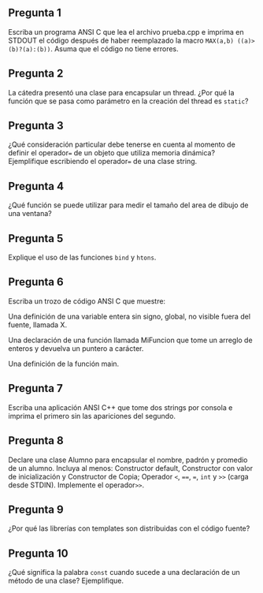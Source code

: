 ## Pregunta 1

Escriba un programa ANSI C que lea el archivo prueba.cpp e imprima en STDOUT el código después de haber reemplazado la macro ``MAX(a,b) ((a)>(b)?(a):(b))``. Asuma que el código no tiene errores.

## Pregunta 2
La cátedra presentó una clase para encapsular un thread. ¿Por qué la función que se pasa como parámetro en la creación del thread es ``static``?

## Pregunta 3
¿Qué consideración particular debe tenerse en cuenta al momento de definir el operador``=`` de un objeto que utiliza memoria dinámica? Ejemplifique escribiendo el operador``=`` de una clase string.

## Pregunta 4
¿Qué función se puede utilizar para medir el tamaño del area de dibujo de una ventana?

## Pregunta 5
Explique el uso de las funciones ``bind`` y ``htons``.

## Pregunta 6
Escriba un trozo de código ANSI C que muestre:

Una definición de una variable entera sin signo, global, no visible fuera del fuente, llamada X.

Una declaración de una función llamada MiFuncion que tome un arreglo de enteros y devuelva un puntero a carácter.

Una definición de la función main.

## Pregunta 7
Escriba una aplicación ANSI C++ que tome dos strings por consola e imprima el primero sin las apariciones del segundo.

## Pregunta 8
Declare una clase Alumno para encapsular el nombre, padrón y promedio de un alumno. Incluya al menos: Constructor default, Constructor con valor de inicialización y Constructor de Copia; Operador ``<``, ``==``, ``=``, ``int`` y ``>>`` (carga desde STDIN). Implemente el operador``>>``.

## Pregunta 9
¿Por qué las librerías con templates son distribuidas con el código fuente?

## Pregunta 10
¿Qué significa la palabra ``const`` cuando sucede a una declaración de un método de una clase? Ejemplifique.

